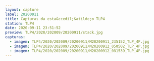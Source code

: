 ```yaml
---
layout: capture
label: 20200911
title: Capturas da esta&ccedil;&atilde;o TLP4
station: TLP4
date: 2020-09-11 23:51:52
preview: TLP4/2020/202009/20200911/stack.jpg
capturas:
  - imagem: TLP4/2020/202009/20200911/M20200911_235152_TLP_4P.jpg
  - imagem: TLP4/2020/202009/20200911/M20200912_050502_TLP_4P.jpg
  - imagem: TLP4/2020/202009/20200911/M20200912_081539_TLP_4P.jpg
---
```

